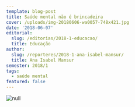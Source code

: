 ```yaml
---
template: blog-post
title: Saúde mental não é brincadeira
cover: /uploads/img-20180606-wa0057-748x421.jpg
date: '2018-06-07'
editorial:
  slug: /editorias/2018-1-educacao/
  title: Educação
author:
  slug: /reporteres/2018-1-ana-isabel-mansur/
  title: Ana Isabel Mansur
semester: 2018/1
tags:
  - saúde mental
featured: false
---
```

![null](/uploads/img-20180606-wa0057.jpg)
